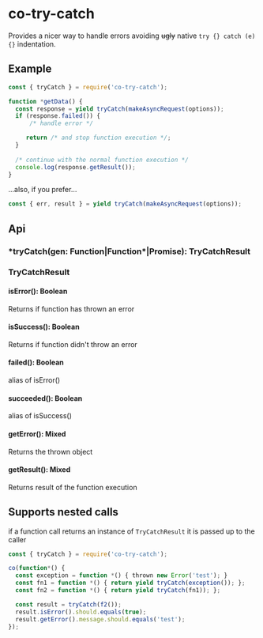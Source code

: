 # co-try-catch

Provides a nicer way to handle errors avoiding <del>ugly</del> native `try {} catch (e) {}` indentation.


## Example

```js
const { tryCatch } = require('co-try-catch');

function *getData() {
  const response = yield tryCatch(makeAsyncRequest(options));
  if (response.failed()) {
      /* handle error */

     return /* and stop function execution */;
  }
 
  /* continue with the normal function execution */
  console.log(response.getResult());
}

```

...also, if you prefer...

```js
const { err, result } = yield tryCatch(makeAsyncRequest(options));

```

## Api
### \*tryCatch(gen: Function|Function*|Promise): TryCatchResult
### TryCatchResult
#### isError(): Boolean
Returns if function has thrown an error

#### isSuccess(): Boolean
Returns if function didn't throw an error

#### failed(): Boolean
alias of isError()

#### succeeded(): Boolean
alias of isSuccess()

#### getError(): Mixed
Returns the thrown object

#### getResult(): Mixed
Returns result of the function execution

## Supports nested calls
if a function call returns an instance of `TryCatchResult` it is passed up to the caller

```js
const { tryCatch } = require('co-try-catch');

co(function*() {
  const exception = function *() { thrown new Error('test'); }
  const fn1 = function *() { return yield tryCatch(exception()); };
  const fn2 = function *() { return yield tryCatch(fn1)); };

  const result = tryCatch(f2());
  result.isError().should.equals(true);
  result.getError().message.should.equals('test');
});

```
